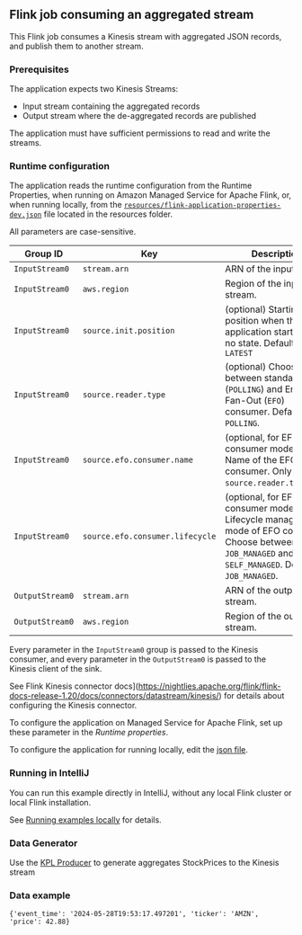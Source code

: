## Flink job consuming an aggregated stream

This Flink job consumes a Kinesis stream with aggregated JSON records, and publish them to another stream.

### Prerequisites

The application expects two Kinesis Streams:
* Input stream containing the aggregated records
* Output stream where the de-aggregated records are published

The application must have sufficient permissions to read and write the streams.

### Runtime configuration

The application reads the runtime configuration from the Runtime Properties, when running on Amazon Managed Service for Apache Flink,
or, when running locally, from the [`resources/flink-application-properties-dev.json`](resources/flink-application-properties-dev.json) file located in the resources folder.

All parameters are case-sensitive.

| Group ID         | Key                             | Description                                                                                                                                                  | 
|------------------|---------------------------------|--------------------------------------------------------------------------------------------------------------------------------------------------------------|
| `InputStream0`   | `stream.arn`                    | ARN of the input stream.                                                                                                                                     |
| `InputStream0`   | `aws.region`                    | Region of the input stream.                                                                                                                                  |
| `InputStream0`   | `source.init.position`          | (optional) Starting position when the application starts with no state. Default is `LATEST`                                                                  |
| `InputStream0`   | `source.reader.type`            | (optional) Choose between standard (`POLLING`) and Enhanced Fan-Out (`EFO`) consumer. Default is `POLLING`.                                                  |
| `InputStream0`   | `source.efo.consumer.name`      | (optional, for EFO consumer mode only) Name of the EFO consumer. Only used if `source.reader.type=EFO`.                                                      |
| `InputStream0`   | `source.efo.consumer.lifecycle` | (optional, for EFO consumer mode only) Lifecycle management mode of EFO consumer. Choose between `JOB_MANAGED` and `SELF_MANAGED`. Default is `JOB_MANAGED`. |
| `OutputStream0`  | `stream.arn`                    | ARN of the output stream.                                                                                                                                    |
| `OutputStream0`  | `aws.region`                    | Region of the output stream.                                                                                                                                 |

Every parameter in the `InputStream0` group is passed to the Kinesis consumer, and every parameter in the `OutputStream0` is passed to the Kinesis client of the sink.

See Flink Kinesis connector docs](https://nightlies.apache.org/flink/flink-docs-release-1.20/docs/connectors/datastream/kinesis/) for details about configuring the Kinesis connector.

To configure the application on Managed Service for Apache Flink, set up these parameter in the *Runtime properties*.

To configure the application for running locally, edit the [json file](resources/flink-application-properties-dev.json).

### Running in IntelliJ

You can run this example directly in IntelliJ, without any local Flink cluster or local Flink installation.

See [Running examples locally](../../running-examples-locally.md) for details.


### Data Generator

Use the [KPL Producer](../kpl-producer) to generate aggregates StockPrices to the Kinesis stream


### Data example

```
{'event_time': '2024-05-28T19:53:17.497201', 'ticker': 'AMZN', 'price': 42.88}
```